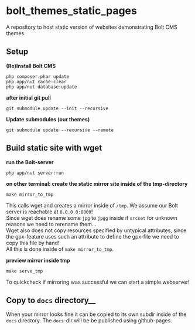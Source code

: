 # bolt_themes_static_pages
A repository to host static version of websites demonstrating Bolt CMS themes


## Setup

__(Re)Install Bolt CMS__
```
php composer.phar update
php app/nut cache:clear
php app/nut database:update
```
__after initial git pull__
```
git submodule update --init --recursive
```
__Update submodules (our themes)__
```
git submodule update --recursive --remote
```



## Build static site with wget
__run the Bolt-server__
```
php app/nut server:run
```

__on other terminal: create the static mirror site inside of the tmp-directory__
```
make mirror_to_tmp
```
This calls wget and creates a mirror inside of `/tmp`. We assume our Bolt server is reachable at `0.0.0.0:8000`!  
Since wget does rename some `jpg` to `jpgg` inside if `srcset` for unknown reasons we need to rerename them...  
Wget also does not copy resources specified by untypical attributes, since the gpx-feature uses such an attribute to define the gpx-file we need to copy this file by hand!  
All this is done inside of `make mirror_to_tmp`.

__preview mirror inside tmp__
```
make serve_tmp
```
To quickcheck if mirroring was successful we can start a simple webserver!


## Copy to `docs` directory__

When your mirror looks fine it can be copied to its own subdir inside of the `docs` directory. The `docs`-dir will be be published using github-pages.
